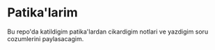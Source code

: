 <h1>Patika'larim</h1>

Bu repo'da katildigim patika'lardan cikardigim notlari
ve yazdigim soru cozumlerini paylasacagim.
